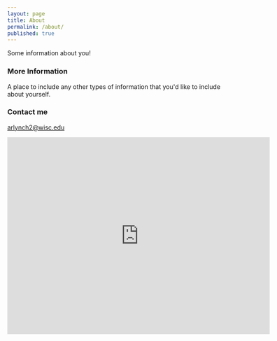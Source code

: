 ```yaml
---
layout: page
title: About
permalink: /about/
published: true
---
```


Some information about you!

### More Information

A place to include any other types of information that you'd like to include about yourself.

### Contact me

[arlynch2@wisc.edu](mailto:arlynch2@wisc.edu)

<iframe src="https://www.google.com/maps/embed?pb=!1m18!1m12!1m3!1d186491.69935846192!2d-89.54650412590995!3d43.08490806776006!2m3!1f0!2f0!3f0!3m2!1i1024!2i768!4f13.1!3m3!1m2!1s0x8806536d3a2019ff%3A0x4e0cfcb5ba484198!2sMadison%2C%20WI!5e0!3m2!1sen!2sus!4v1570585132176!5m2!1sen!2sus" width="600" height="450" frameborder="0" style="border:0;" allowfullscreen=""></iframe>

